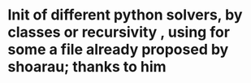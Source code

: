 # Init of different python solvers, by classes or recursivity , using for some a file already proposed by shoarau; thanks to him
